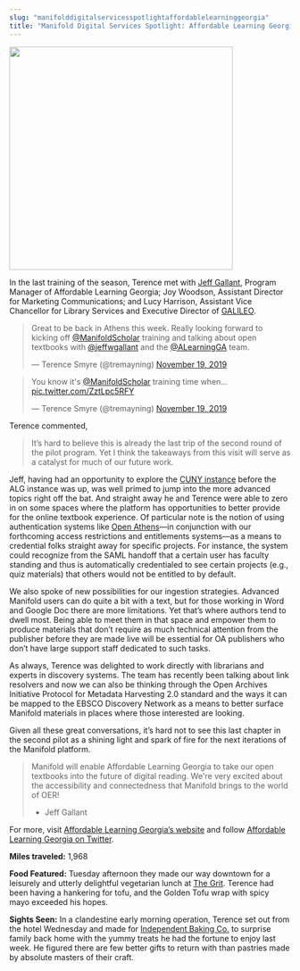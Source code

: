 ```yaml
---
slug: "manifolddigitalservicesspotlightaffordablelearninggeorgia"
title: "Manifold Digital Services Spotlight: Affordable Learning Georgia"
---
```


<!--truncate-->

<img src="/img/blog/legacy_wp/2019/11/AffordableGAgopher.jpg" alt="" class="wp-image-670" width="400" height="400" />

In the last training of the season, Terence met with [Jeff Gallant](https://twitter.com/jeffwgallant), Program Manager of Affordable Learning Georgia; Joy Woodson, Assistant Director for Marketing Communications; and Lucy Harrison, Assistant Vice Chancellor for Library Services and Executive Director of [GALILEO](https://twitter.com/galileolibrary).

> Great to be back in Athens this week. Really looking forward to kicking off [@ManifoldScholar](https://twitter.com/ManifoldScholar?ref_src=twsrc%5Etfw) training and talking about open textbooks with [@jeffwgallant](https://twitter.com/jeffwgallant?ref_src=twsrc%5Etfw) and the [@ALearningGA](https://twitter.com/ALearningGA?ref_src=twsrc%5Etfw) team.
>
> — Terence Smyre (@tremayning) [November 19, 2019](https://twitter.com/tremayning/status/1196769198657196034?ref_src=twsrc%5Etfw)

> You know it's [@ManifoldScholar](https://twitter.com/ManifoldScholar?ref_src=twsrc%5Etfw) training time when... [pic.twitter.com/ZztLpc5RFY](https://t.co/ZztLpc5RFY)
>
> — Terence Smyre (@tremayning) [November 19, 2019](https://twitter.com/tremayning/status/1196785882105352194?ref_src=twsrc%5Etfw)

Terence commented,

> It’s hard to believe this is already the last trip of the second round of the pilot program. Yet I think the takeaways from this visit will serve as a catalyst for much of our future work.

Jeff, having had an opportunity to explore the [CUNY instance](https://cuny.manifoldapp.org/) before the ALG instance was up, was well primed to jump into the more advanced topics right off the bat. And straight away he and Terence were able to zero in on some spaces where the platform has opportunities to better provide for the online textbook experience. Of particular note is the notion of using authentication systems like [Open Athens](https://www.openathens.net/)—in conjunction with our forthcoming access restrictions and entitlements systems—as a means to credential folks straight away for specific projects. For instance, the system could recognize from the SAML handoff that a certain user has faculty standing and thus is automatically credentialed to see certain projects (e.g., quiz materials) that others would not be entitled to by default.

We also spoke of new possibilities for our ingestion strategies. Advanced Manifold users can do quite a bit with a text, but for those working in Word and Google Doc there are more limitations. Yet that’s where authors tend to dwell most. Being able to meet them in that space and empower them to produce materials that don’t require as much technical attention from the publisher before they are made live will be essential for OA publishers who don’t have large support staff dedicated to such tasks.

As always, Terence was delighted to work directly with librarians and experts in discovery systems. The team has recently been talking about link resolvers and now we can also be thinking through the Open Archives Initiative Protocol for Metadata Harvesting 2.0 standard and the ways it can be mapped to the EBSCO Discovery Network as a means to better surface Manifold materials in places where those interested are looking.

Given all these great conversations, it’s hard not to see this last chapter in the second pilot as a shining light and spark of fire for the next iterations of the Manifold platform.

> Manifold will enable Affordable Learning Georgia to take our open textbooks into the future of digital reading. We're very excited about the accessibility and connectedness that Manifold brings to the world of OER!
>
> - Jeff Gallant

For more, visit [Affordable Learning Georgia’s website](https://www.affordablelearninggeorgia.org/) and follow [Affordable Learning Georgia on Twitter](https://twitter.com/ALearningGA).

**Miles traveled:** 1,968

**Food Featured:** Tuesday afternoon they made our way downtown for a leisurely and utterly delightful vegetarian lunch at [The Grit](https://www.thegrit.com/). Terence had been having a hankering for tofu, and the Golden Tofu wrap with spicy mayo exceeded his hopes.&nbsp;&nbsp;

**Sights Seen:** In a clandestine early morning operation, Terence set out from the hotel Wednesday and made for [Independent Baking Co.](http://independentbaking.com/) to surprise family back home with the yummy treats he had the fortune to enjoy last week. He figured there are few better gifts to return with than pastries made by absolute masters of their craft.
